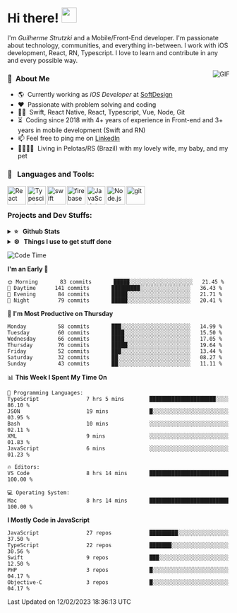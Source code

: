 # Hi there! <img src="https://github.com/TheDudeThatCode/TheDudeThatCode/blob/master/Assets/Hi.gif" width="34px" height="34px">

I'm _Guilherme Strutzki_ and a Mobile/Front-End developer. I'm passionate about technology, communities, and everything in-between. I work with iOS development, React, RN, Typescript. I love to learn and contribute in any and every possible way. 

<img align="right" alt="GIF" src="https://spotify-github-profile.vercel.app/api/view?uid=22gkdonhf4okms5x5dsdjx7sy&cover_image=true&theme=default&bar_color=09ff00&bar_color_cover=false"/>

### :space_invader: &nbsp;About Me
- :earth_americas:&nbsp; Currently working as _iOS Developer_ at [SoftDesign](https://softdesign.com.br/)
- :heart: &nbsp;Passionate with problem solving and coding
- :technologist: &nbsp;Swift, React Native, React, Typescript, Vue, Node, Git
- :hourglass_flowing_sand: &nbsp;Coding since 2018 with 4+ years of experience in Front-end and 3+ years in mobile development (Swift and RN)
- 📫  Feel free to ping me on [LinkedIn](https://www.linkedin.com/in/guilherme-strutzki/)
- :family_man_woman_girl_girl: &nbsp;Living in Pelotas/RS (Brazil) with my lovely wife, my baby, and my pet

### 🔨 &nbsp; Languages and Tools:
<a href="https://reactjs.org/" target="_blank"> <img align="left" alt="React" height ="42px" src="https://raw.githubusercontent.com/rahul-jha98/github_readme_icons/main/language_and_tools/square/react/react.svg"></a>
<a href="https://www.typescriptlang.org/" target="_blank"><img align="left" alt="Typescirpt" height ="42px" src="https://raw.githubusercontent.com/rahul-jha98/github_readme_icons/main/language_and_tools/square/typescript/typescript.svg"></a>
<a href="https://developer.apple.com/swift/" target="_blank"> <img align="left" src="https://raw.githubusercontent.com/rahul-jha98/github_readme_icons/main/language_and_tools/square/swift/swift.svg" alt="swift" height="42px"/> </a> 
<a href="https://firebase.google.com/" target="_blank"> <img align="left" src="https://raw.githubusercontent.com/rahul-jha98/github_readme_icons/main/language_and_tools/square/firebase/firebase.svg" alt="firebase" height ="42px"/> </a>
<a href="https://developer.mozilla.org/en-US/docs/Web/JavaScript" target="_blank"> <img align="left" alt="JavaScript" height ="42px"  src="https://raw.githubusercontent.com/rahul-jha98/github_readme_icons/main/language_and_tools/square/javascript/javascript.svg"> </a>
<a href="https://nodejs.org" target="_blank"><img align="left" alt="Node.js" height ="42px" src="https://raw.githubusercontent.com/rahul-jha98/github_readme_icons/main/language_and_tools/square/node/node.svg"></a>
<a href="https://git-scm.com/" target="_blank"> <img src="https://raw.githubusercontent.com/rahul-jha98/github_readme_icons/main/language_and_tools/square/git-scm/git-scm.svg" align="left" alt="git" height='42px'/> </a> </br></br>


### Projects and Dev Stuffs:

<details>	
  <summary><b>⭐ &nbsp; Github Stats</b></summary>
  <br />
  <img src="https://github-readme-stats.vercel.app/api?username=guistrutzki&show_icons=true&theme=tokyonight"/>
</details>
 
<details>	
  <br />
  <summary><b>⚙️ &nbsp; Things I use to get stuff done</b></summary>
  	<ul>
  	    <li><b>OS:</b> macOS Big Sur 11.2</li>
	    <li><b>Laptop: </b> MacBook Pro (i7, Mid 2014)</li>
  	    <li><b>Browser: </b> Chrome</li>
	    <li><b>Terminal: </b> ZSH: Oh My Zsh</li>
	    <li><b>Code Editor:</b> VScode, XCode and Android Studio</li>
	    <li><b>To Stay Updated:</b> Twitter, Youtube and Instagram.</li>
	</ul>	
</details>

<!--START_SECTION:waka-->
![Code Time](http://img.shields.io/badge/Code%20Time-1%2C241%20hrs%2013%20mins-blue)

**I'm an Early 🐤** 

```text
🌞 Morning       83 commits       █████░░░░░░░░░░░░░░░░░░░░   21.45 % 
🌆 Daytime      141 commits       █████████░░░░░░░░░░░░░░░░   36.43 % 
🌃 Evening       84 commits       █████░░░░░░░░░░░░░░░░░░░░   21.71 % 
🌙 Night         79 commits       █████░░░░░░░░░░░░░░░░░░░░   20.41 % 

```
📅 **I'm Most Productive on Thursday** 

```text
Monday          58 commits       ███░░░░░░░░░░░░░░░░░░░░░░   14.99 % 
Tuesday         60 commits       ████░░░░░░░░░░░░░░░░░░░░░   15.50 % 
Wednesday       66 commits       ████░░░░░░░░░░░░░░░░░░░░░   17.05 % 
Thursday        76 commits       █████░░░░░░░░░░░░░░░░░░░░   19.64 % 
Friday          52 commits       ███░░░░░░░░░░░░░░░░░░░░░░   13.44 % 
Saturday        32 commits       ██░░░░░░░░░░░░░░░░░░░░░░░   08.27 % 
Sunday          43 commits       ██░░░░░░░░░░░░░░░░░░░░░░░   11.11 % 

```


📊 **This Week I Spent My Time On** 

```text
💬 Programming Languages: 
TypeScript               7 hrs 5 mins        █████████████████████░░░░   86.10 % 
JSON                     19 mins             █░░░░░░░░░░░░░░░░░░░░░░░░   03.95 % 
Bash                     10 mins             ░░░░░░░░░░░░░░░░░░░░░░░░░   02.11 % 
XML                      9 mins              ░░░░░░░░░░░░░░░░░░░░░░░░░   01.83 % 
JavaScript               6 mins              ░░░░░░░░░░░░░░░░░░░░░░░░░   01.23 % 

🔥 Editors: 
VS Code                  8 hrs 14 mins       █████████████████████████   100.00 % 

💻 Operating System: 
Mac                      8 hrs 14 mins       █████████████████████████   100.00 % 

```

**I Mostly Code in JavaScript** 

```text
JavaScript               27 repos            █████████░░░░░░░░░░░░░░░░   37.50 % 
TypeScript               22 repos            ███████░░░░░░░░░░░░░░░░░░   30.56 % 
Swift                    9 repos             ███░░░░░░░░░░░░░░░░░░░░░░   12.50 % 
PHP                      3 repos             █░░░░░░░░░░░░░░░░░░░░░░░░   04.17 % 
Objective-C              3 repos             █░░░░░░░░░░░░░░░░░░░░░░░░   04.17 % 

```



 Last Updated on 12/02/2023 18:36:13 UTC
<!--END_SECTION:waka-->
